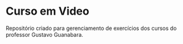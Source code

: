 # Curso em Video
 Repositório criado para gerenciamento de exercícios dos cursos do professor Gustavo Guanabara.

